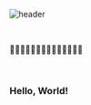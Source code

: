 ![header](https://capsule-render.vercel.app/api?type=shark&color=auto&height=200&section=header&text=Welcome!&fontSize=90&animation=twinkling)

<br/>

🙂🙃🙂🙃🙂🙃🙂🙂🙃🙂🙃🙂🙃🙂

<br/>

### Hello, World!



